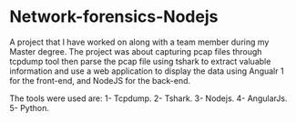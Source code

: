 # Network-forensics-Nodejs
A project that I have worked on along with a team member during my Master degree.
The project was about capturing pcap files through tcpdump tool then parse the pcap file using tshark to extract valuable information and use a web application to display the data using Angualr 1 for the front-end, and NodeJS for the back-end.


The tools were used are:
   1- Tcpdump.
   2- Tshark.
   3- Nodejs.
   4- AngularJs.
   5- Python.
